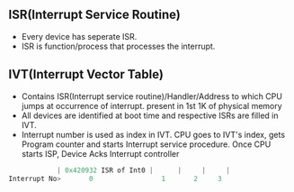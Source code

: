 ## ISR(Interrupt Service Routine)
- Every device has seperate ISR.
- ISR is function/process that processes the interrupt.

## IVT(Interrupt Vector Table)
- Contains ISR(Interrupt service routine)/Handler/Address to which CPU jumps at occurrence of interrupt. present in 1st 1K of physical memory
- All devices are identified at boot time and respective ISRs are filled in IVT.
- Interrupt number is used as index in IVT.  CPU goes to IVT's index, gets Program counter and starts Interrupt service procedure. Once CPU starts ISP, Device Acks Interrupt controller
```c
            | 0x420932 ISR of Int0 |      |     |     |
Interrupt No>       0                 1       2     3
```
